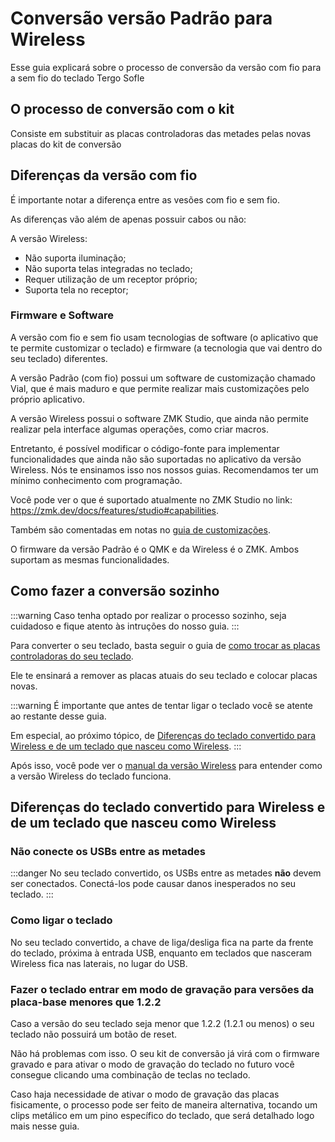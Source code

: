 # Conversão versão Padrão para Wireless

Esse guia explicará sobre o processo de conversão da versão com fio para a sem fio do teclado Tergo Sofle

## O processo de conversão com o kit

Consiste em substituir as placas controladoras das metades pelas novas placas do kit de conversão

## Diferenças da versão com fio

É importante notar a diferença entre as vesões com fio e sem fio.

As diferenças vão além de apenas possuir cabos ou não:

A versão Wireless:
- Não suporta iluminação;
- Não suporta telas integradas no teclado;
- Requer utilização de um receptor próprio;
- Suporta tela no receptor;

### Firmware e Software

A versão com fio e sem fio usam tecnologias de software (o aplicativo que te permite customizar o teclado) e firmware (a tecnologia que vai dentro do seu teclado) diferentes.

A versão Padrão (com fio) possui um software de customização chamado Vial, que é mais maduro e que permite realizar mais customizações pelo próprio aplicativo.

A versão Wireless possui o software ZMK Studio, que ainda não permite realizar pela interface algumas operações, como criar macros.

Entretanto, é possível modificar o código-fonte para implementar funcionalidades que ainda não são suportadas no aplicativo da versão Wireless. Nós te ensinamos isso nos nossos guias. Recomendamos ter um mínimo conhecimento com programação.

Você pode ver o que é suportado atualmente no ZMK Studio no link:
https://zmk.dev/docs/features/studio#capabilities.

Também são comentadas em notas no [guia de customizações](../../ergonomia/MODIFICACOES_E_FUNCIONALIDADES_QUE_CONTRIBUEM_PARA_ERGONOMIA.md).

O firmware da versão Padrão é o QMK e da Wireless é o ZMK. Ambos suportam as mesmas funcionalidades.

## Como fazer a conversão sozinho

:::warning
Caso tenha optado por realizar o processo sozinho, seja cuidadoso e fique atento às intruções do nosso guia.
:::

Para converter o seu teclado, basta seguir o guia de [como trocar as placas controladoras do seu teclado](../../CUIDADOS_E_RESOLUCAO/manutencao/TROCAR_PLACA_CONTROLADORA.md).

Ele te ensinará a remover as placas atuais do seu teclado e colocar placas novas.

:::warning
É importante que antes de tentar ligar o teclado você se atente ao restante desse guia.

Em especial, ao próximo tópico, de [Diferenças do teclado convertido para Wireless e de um teclado que nasceu como Wireless](#diferenças-do-teclado-convertido-para-wireless-e-de-um-teclado-que-nasceu-como-wireless).
:::

Após isso, você pode ver o [manual da versão Wireless](../../MANUAL_TERGO_SOFLE_WIRELESS.md) para entender como a versão Wireless do teclado funciona.

## Diferenças do teclado convertido para Wireless e de um teclado que nasceu como Wireless

### Não conecte os USBs entre as metades

:::danger
No seu teclado convertido, os USBs entre as metades **não** devem ser conectados. Conectá-los pode causar danos inesperados no seu teclado.
:::

### Como ligar o teclado

No seu teclado convertido, a chave de liga/desliga fica na parte da frente do teclado, próxima à entrada USB, enquanto em teclados que nasceram Wireless fica nas laterais, no lugar do USB.

### Fazer o teclado entrar em modo de gravação para versões da placa-base menores que 1.2.2

Caso a versão do seu teclado seja menor que 1.2.2 (1.2.1 ou menos) o seu teclado não possuirá um botão de reset.

Não há problemas com isso. O seu kit de conversão já virá com o firmware gravado e para ativar o modo de gravação do teclado no futuro você consegue clicando uma combinação de teclas no teclado.

Caso haja necessidade de ativar o modo de gravação das placas fisicamente, o processo pode ser feito de maneira alternativa, tocando um clips metálico em um pino específico do teclado, que será detalhado logo mais nesse guia.
